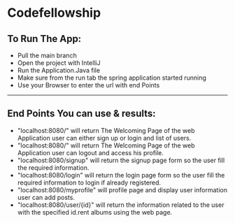 # Codefellowship

## To Run The App:
- Pull the main branch
- Open the project with IntelliJ
- Run the Application.Java file
- Make sure from the run tab the spring application started running
- Use your Browser to enter the url with end Points

------

## End Points You can use & results:
- "localhost:8080/" will return The Welcoming Page of the web Application user can either sign up or login and list of users.
- "localhost:8080/" will return The Welcoming Page of the web Application user can logout and access his profile.
- "localhost:8080/signup" will return the signup page form so the user fill the required information.
- "localhost:8080/login"  will return the login page form so the user fill the required information to login if already registered.
- "localhost:8080/myprofile" will profile page and display user information user can add posts.
- "localhost:8080/user/{id}" will return the information related to the user with the specified id.rent albums using the web page.
   



